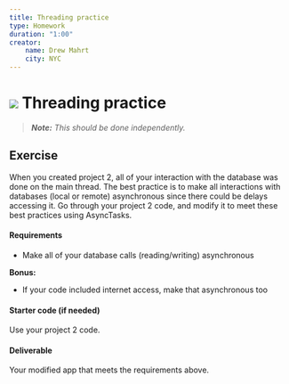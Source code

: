 ```yaml
---
title: Threading practice
type: Homework
duration: "1:00"
creator:
    name: Drew Mahrt
    city: NYC
---
```


# ![](https://ga-dash.s3.amazonaws.com/production/assets/logo-9f88ae6c9c3871690e33280fcf557f33.png) Threading practice

> ***Note:*** _This should be done independently._

## Exercise

When you created project 2, all of your interaction with the database was done on the main thread. The best practice is to make all interactions with databases (local or remote) asynchronous since there could be delays accessing it. Go through your project 2 code, and modify it to meet these best practices using AsyncTasks.

#### Requirements

- Make all of your database calls (reading/writing) asynchronous

**Bonus:**

- If your code included internet access, make that asynchronous too

#### Starter code (if needed)

Use your project 2 code.

#### Deliverable

Your modified app that meets the requirements above.
